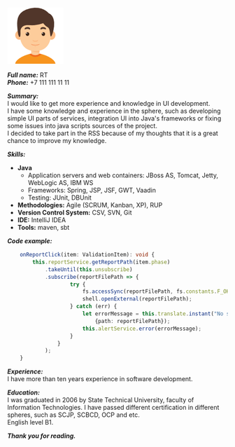 ![Photo of RT](assets/images/photo.png)  

***Full name:*** RT  
***Phone:*** +7 111 111 11 11  

***Summary:***  
I would like to get more experience and knowledge in UI development.  
I have some knowledge and experience in the sphere,
such as developing simple UI parts of services, integration UI into Java's frameworks or fixing some issues into 
java scripts sources of the project.  
I decided to take part in the RSS because of my thoughts that it is a great chance to improve my knowledge.

***Skills:***
* **Java**
  * Application servers and web containers: JBoss AS, Tomcat, Jetty, WebLogic AS, IBM WS
  * Frameworks: Spring, JSP, JSF, GWT, Vaadin
  * Testing: JUnit, DBUnit
* **Methodologies:** Agile (SCRUM, Kanban, XP), RUP
* **Version Control System:** CSV, SVN, Git
* **IDE:** IntelliJ IDEA
* **Tools:** maven, sbt    

***Code example:***  
```typescript
    onReportClick(item: ValidationItem): void {
        this.reportService.getReportPath(item.phase)
            .takeUntil(this.unsubscribe)
            .subscribe(reportFilePath => {
                    try {
                        fs.accessSync(reportFilePath, fs.constants.F_OK);
                        shell.openExternal(reportFilePath);
                    } catch (err) {
                        let errorMessage = this.translate.instant("No such file or directory, access: '{{path}}'",
                            {path: reportFilePath});
                        this.alertService.error(errorMessage);
                    }
                }
            );
    }
```

***Experience:***  
I have more than ten years experience in software development. 


***Education:***  
I was graduated in 2006 by State Technical University, faculty of Information Technologies. I have passed different 
certification in different spheres, such as SCJP, SCBCD, OCP and etc.  
English level B1.

***Thank you for reading.***

